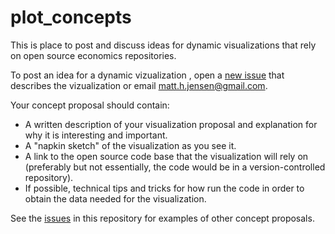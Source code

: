 # plot_concepts

This is place to post and discuss ideas for dynamic visualizations that rely on open source economics repositories. 

To post an idea for a dynamic vizualization , open a [new issue](https://github.com/open-source-economics/plot_concepts/issues/new) that describes the vizualization or email matt.h.jensen@gmail.com. 

Your concept proposal should contain:
- A written description of your visualization proposal and explanation for why it is interesting and important.  
- A "napkin sketch" of the visualization as you see it. 
- A link to the open source code base that the visualization will rely on (preferably but not essentially, the code would be in a version-controlled repository). 
- If possible, technical tips and tricks for how run the code in order to obtain the data needed for the visualization. 

See the [issues](https://github.com/open-source-economics/plot_concepts/issues) in this repository for examples of other concept proposals.





